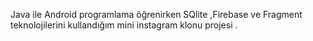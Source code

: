 Java ile Android programlama öğrenirken  SQlite ,Firebase ve Fragment teknolojilerini kullandığım mini instagram klonu projesi .
